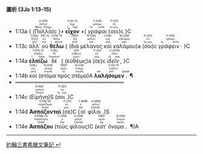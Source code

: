 #### 圖析 (3Jo 1:13–15)

- <rt>1:13a</rt> { (<RUBY><ruby><ruby>Πολλὰ<rt>Many things</rt></ruby><rt>πολύς</rt></ruby><rt>A-APN</rt></RUBY>)c }◖ <RUBY><ruby><ruby><strong>εἶχον</strong><rt>I had</rt></ruby><rt>ἔχω</rt></ruby><rt>V-IAI-1S</rt></RUBY> ◗{ <RUBY><ruby><ruby><em>γράψαι</em><rt>to write</rt></ruby><rt>γράφω</rt></ruby><rt>V-AAN</rt></RUBY> (<RUBY><ruby><ruby>σοι<rt>to you,</rt></ruby><rt>σύ</rt></ruby><rt>P-2DS</rt></RUBY>)c }C
- <rt>1:13c</rt> <RUBY><ruby><ruby>ἀλλ᾽<rt>but</rt></ruby><rt>ἀλλά</rt></ruby><rt>CONJ</rt></RUBY> <RUBY><ruby><ruby>οὐ<rt>not</rt></ruby><rt>οὐ</rt></ruby><rt>PRT-N</rt></RUBY> <RUBY><ruby><ruby><strong>θέλω</strong><rt>I desire</rt></ruby><rt>θέλω</rt></ruby><rt>V-PAI-1S</rt></RUBY> { (<RUBY><ruby><ruby>διὰ<rt>with</rt></ruby><rt>διά</rt></ruby><rt>PREP</rt></RUBY> <RUBY><ruby><ruby>μέλανος<rt>ink</rt></ruby><rt>μέλαν</rt></ruby><rt>N-GSN</rt></RUBY> <RUBY><ruby><ruby>καὶ<rt>and</rt></ruby><rt>καί</rt></ruby><rt>CONJ</rt></RUBY> <RUBY><ruby><ruby>καλάμου<rt>pen</rt></ruby><rt>κάλαμος</rt></ruby><rt>N-GSM</rt></RUBY>)a (<RUBY><ruby><ruby>σοι<rt>to you</rt></ruby><rt>σύ</rt></ruby><rt>P-2DS</rt></RUBY>)c <RUBY><ruby><ruby><em>γράφειν · </em><rt>to write.</rt></ruby><rt>γράφω</rt></ruby><rt>V-PAN</rt></RUBY> }C
- <rt>1:14a</rt> <RUBY><ruby><ruby><strong>ἐλπίζω</strong><rt>I hope</rt></ruby><rt>ἐλπίζω</rt></ruby><rt>V-PAI-1S</rt></RUBY> <RUBY><ruby><ruby>δὲ<rt>however</rt></ruby><rt>δέ</rt></ruby><rt>CONJ</rt></RUBY> { (<RUBY><ruby><ruby>εὐθέως<rt>soon,</rt></ruby><rt>εὐθέως</rt></ruby><rt>ADV</rt></RUBY>)a (<RUBY><ruby><ruby>σε<rt>you</rt></ruby><rt>σύ</rt></ruby><rt>P-2AS</rt></RUBY>)c <RUBY><ruby><ruby><em>ἰδεῖν , </em><rt>to see,</rt></ruby><rt>εἴδω</rt></ruby><rt>V-2AAN</rt></RUBY> }C
- <rt>1:14b</rt> <RUBY><ruby><ruby>καὶ<rt>and</rt></ruby><rt>καί</rt></ruby><rt>CONJ</rt></RUBY> (<RUBY><ruby><ruby>στόμα<rt>mouth</rt></ruby><rt>στόμα</rt></ruby><rt>N-ASN</rt></RUBY> <RUBY><ruby><ruby>πρὸς<rt>to</rt></ruby><rt>πρός</rt></ruby><rt>PREP</rt></RUBY> <RUBY><ruby><ruby>στόμα<rt>mouth</rt></ruby><rt>στόμα</rt></ruby><rt>N-ASN</rt></RUBY>)A <RUBY><ruby><ruby><strong>λαλήσομεν .  ¶ </strong><rt>we will speak.</rt></ruby><rt>λαλέω</rt></ruby><rt>V-FAI-1P</rt></RUBY>
- ═════════════════════════════
- <rt>1:14c</rt> (<RUBY><ruby><ruby>Εἰρήνη<rt>Peace</rt></ruby><rt>εἰρήνη</rt></ruby><rt>N-NSF</rt></RUBY>)S (<RUBY><ruby><ruby>σοι . <rt>to you.</rt></ruby><rt>σύ</rt></ruby><rt>P-2DS</rt></RUBY>)C 
- <rt>1:14d</rt> <RUBY><ruby><ruby><strong>Ἀσπάζονταί</strong><rt>Greet</rt></ruby><rt>ἀσπάζομαι</rt></ruby><rt>V-PNI-3P</rt></RUBY> (<RUBY><ruby><ruby>σε<rt>you,</rt></ruby><rt>σύ</rt></ruby><rt>P-2AS</rt></RUBY>)C (<RUBY><ruby><ruby>οἱ<rt>the</rt></ruby><rt>ὁ</rt></ruby><rt>T-NPM</rt></RUBY> <RUBY><ruby><ruby>φίλοι . <rt>friends.</rt></ruby><rt>φίλος</rt></ruby><rt>A-NPM</rt></RUBY>)S 
- <rt>1:14e</rt> <RUBY><ruby><ruby><strong>Ἀσπάζου</strong><rt>Greet</rt></ruby><rt>ἀσπάζομαι</rt></ruby><rt>V-PNM-2S</rt></RUBY> (<RUBY><ruby><ruby>τοὺς<rt>the</rt></ruby><rt>ὁ</rt></ruby><rt>T-APM</rt></RUBY> <RUBY><ruby><ruby>φίλους<rt>friends</rt></ruby><rt>φίλος</rt></ruby><rt>A-APM</rt></RUBY>)C (<RUBY><ruby><ruby>κατ᾽<rt>by</rt></ruby><rt>κατά</rt></ruby><rt>PREP</rt></RUBY> <RUBY><ruby><ruby>ὄνομα .  ¶ <rt>name.</rt></ruby><rt>ὄνομα</rt></ruby><rt>N-ASN</rt></RUBY>)A


---

[約翰三書希臘文筆記 ↵](3John-Notes.md)

